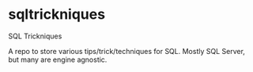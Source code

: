 # sqltrickniques
SQL Trickniques

A repo to store various tips/trick/techniques for SQL. Mostly SQL Server, but many are engine agnostic.

